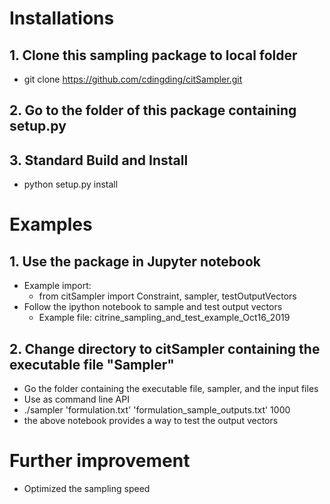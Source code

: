 # Installations

## 1. Clone this sampling package to local folder
* git clone https://github.com/cdingding/citSampler.git

## 2. Go to the folder of this package containing setup.py

## 3. Standard Build and Install
* python setup.py install

# Examples

## 1. Use the package in Jupyter notebook 
* Example import:
    * from citSampler import Constraint, sampler, testOutputVectors 
* Follow the ipython notebook to sample and test output vectors
    * Example file: citrine_sampling_and_test_example_Oct16_2019

## 2. Change directory to citSampler containing the executable file "Sampler"
* Go the folder containing the executable file, sampler, and the input files 
* Use as command line API
* ./sampler 'formulation.txt' 'formulation_sample_outputs.txt' 1000 
* the above notebook provides a way to test the output vectors

# Further improvement
* Optimized the sampling speed